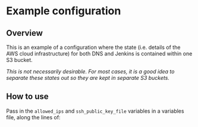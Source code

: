 # Example configuration

## Overview

This is an example of a configuration where the state (i.e. details of the AWS cloud infrastructure) for both DNS and Jenkins is contained within one S3 bucket.

_This is not necessarily desirable. For most cases, it is a good idea to separate these states out so they are kept in separate S3 buckets._

## How to use

Pass in the `allowed_ips` and `ssh_public_key_file` variables in a variables file, along the lines of:

```

```
